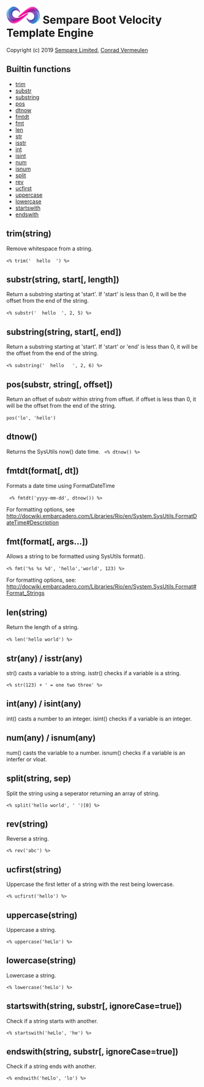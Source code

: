 # ![](../images/sempare-logo-45px.png) Sempare Boot Velocity Template Engine

Copyright (c) 2019 [Sempare Limited](http://www.sempare.ltd), [Conrad Vermeulen](mailto:conrad.vermeulen@gmail.com)


## Builtin functions

- [trim](#trim)
- [substr](#substr)
- [substring](#substring)
- [pos](#pos)
- [dtnow](#dtnow)
- [fmtdt](#fmtdt)
- [fmt](#fmt)
- [len](#len)
- [str](#str)
- [isstr](#isstr)
- [int](#int)
- [isint](#isint)
- [num](#num)
- [isnum](#isnum)
- [split](#split)
- [rev](#rev)
- [ucfirst](#ucfirst)
- [uppercase](#uppercase)
- [lowercase](#lowercase)
- [startswith](#startswith)
- [endswith](#endswith)


## trim(string)
Remove whitespace from a string.

```<% trim('  hello  ') %>```
## substr(string, start[, length])
Return a substring starting at 'start'. If 'start' is less than 0, it will be the offset from the end of the string.

```<% substr('  hello  ', 2, 5) %>```
## substring(string, start[, end])
Return a substring starting at 'start'. If 'start' or 'end' is less than 0, it will be the offset from the end of the string.

```<% substring('  hello   ', 2, 6) %>```
## pos(substr, string[, offset])
Return an offset of substr within string from offset. if offset is less than 0, it will be the offset from the end of the string.

``` pos('lo', 'hello') ```
## dtnow()
Returns the SysUtils now() date time.
``` <% dtnow() %>```
## fmtdt(format[, dt])
Formats a date time using FormatDateTime

``` <% fmtdt('yyyy-mm-dd', dtnow()) %>```
	
For formatting options, see http://docwiki.embarcadero.com/Libraries/Rio/en/System.SysUtils.FormatDateTime#Description
## fmt(format[, args...])
Allows a string to be formatted using SysUtils format().

```<% fmt('%s %s %d', 'hello','world', 123) %> ```
	
For formatting options, see: http://docwiki.embarcadero.com/Libraries/Rio/en/System.SysUtils.Format#Format_Strings
## len(string)
Return the length of a string.

```<% len('hello world') %>```
## str(any) / isstr(any)
str() casts a variable to a string. isstr() checks if a variable is a string.
```
<% str(123) + ' = one two three' %>
```
## int(any) / isint(any)
int() casts a number to an integer. isint() checks if a variable is an integer.

## num(any) / isnum(any)
num() casts the variable to a number. isnum() checks if a variable is an interfer or vloat.

## split(string, sep)

Split the string using a seperator returning an array of string.

```
<% split('hello world', ' ')[0] %>
```

## rev(string)

Reverse a string.

```
<% rev('abc') %>
```

## ucfirst(string)

Uppercase the first letter of a string with the rest being lowercase.

```
<% ucfirst('hello') %>
```

## uppercase(string)

Uppercase a string.

```
<% uppercase('heLlo') %>
```

## lowercase(string)

Lowercase a string.
```
<% lowercase('heLlo') %>
```

## startswith(string, substr[, ignoreCase=true])
Check if a string starts with another.
```
<% startswith('heLlo', 'he') %>
```

## endswith(string, substr[, ignoreCase=true])
Check if a string ends with another.
```
<% endswith('heLlo', 'lo') %>
```
